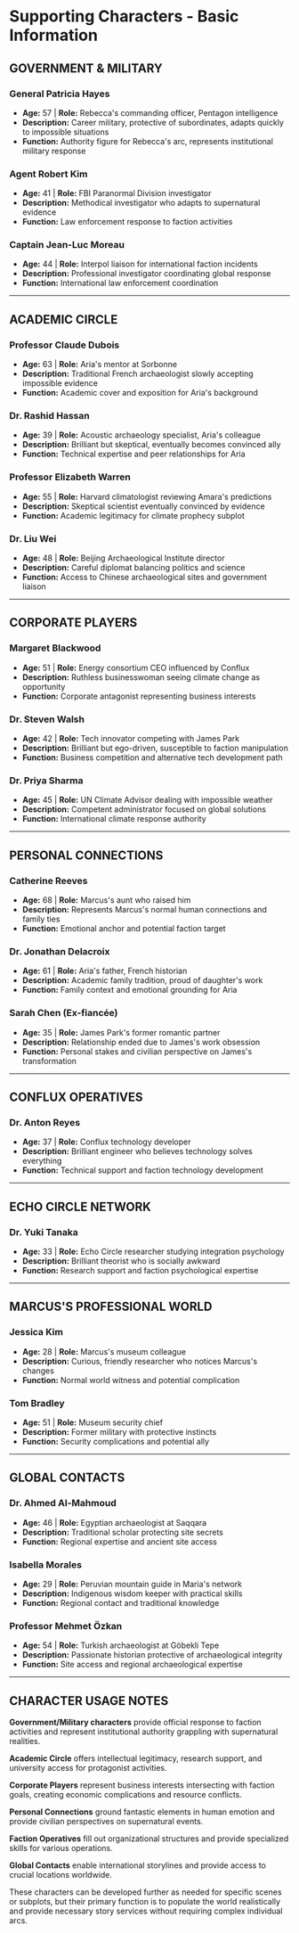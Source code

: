 # Supporting Characters - Basic Information

## GOVERNMENT & MILITARY

### General Patricia Hayes
- **Age:** 57 | **Role:** Rebecca's commanding officer, Pentagon intelligence
- **Description:** Career military, protective of subordinates, adapts quickly to impossible situations
- **Function:** Authority figure for Rebecca's arc, represents institutional military response

### Agent Robert Kim
- **Age:** 41 | **Role:** FBI Paranormal Division investigator
- **Description:** Methodical investigator who adapts to supernatural evidence
- **Function:** Law enforcement response to faction activities

### Captain Jean-Luc Moreau
- **Age:** 44 | **Role:** Interpol liaison for international faction incidents
- **Description:** Professional investigator coordinating global response
- **Function:** International law enforcement coordination

---

## ACADEMIC CIRCLE

### Professor Claude Dubois
- **Age:** 63 | **Role:** Aria's mentor at Sorbonne
- **Description:** Traditional French archaeologist slowly accepting impossible evidence
- **Function:** Academic cover and exposition for Aria's background

### Dr. Rashid Hassan
- **Age:** 39 | **Role:** Acoustic archaeology specialist, Aria's colleague
- **Description:** Brilliant but skeptical, eventually becomes convinced ally
- **Function:** Technical expertise and peer relationships for Aria

### Professor Elizabeth Warren
- **Age:** 55 | **Role:** Harvard climatologist reviewing Amara's predictions
- **Description:** Skeptical scientist eventually convinced by evidence
- **Function:** Academic legitimacy for climate prophecy subplot

### Dr. Liu Wei
- **Age:** 48 | **Role:** Beijing Archaeological Institute director
- **Description:** Careful diplomat balancing politics and science
- **Function:** Access to Chinese archaeological sites and government liaison

---

## CORPORATE PLAYERS

### Margaret Blackwood
- **Age:** 51 | **Role:** Energy consortium CEO influenced by Conflux
- **Description:** Ruthless businesswoman seeing climate change as opportunity
- **Function:** Corporate antagonist representing business interests

### Dr. Steven Walsh
- **Age:** 42 | **Role:** Tech innovator competing with James Park
- **Description:** Brilliant but ego-driven, susceptible to faction manipulation
- **Function:** Business competition and alternative tech development path

### Dr. Priya Sharma
- **Age:** 45 | **Role:** UN Climate Advisor dealing with impossible weather
- **Description:** Competent administrator focused on global solutions
- **Function:** International climate response authority

---

## PERSONAL CONNECTIONS

### Catherine Reeves
- **Age:** 68 | **Role:** Marcus's aunt who raised him
- **Description:** Represents Marcus's normal human connections and family ties
- **Function:** Emotional anchor and potential faction target

### Dr. Jonathan Delacroix
- **Age:** 61 | **Role:** Aria's father, French historian
- **Description:** Academic family tradition, proud of daughter's work
- **Function:** Family context and emotional grounding for Aria

### Sarah Chen (Ex-fiancée)
- **Age:** 35 | **Role:** James Park's former romantic partner
- **Description:** Relationship ended due to James's work obsession
- **Function:** Personal stakes and civilian perspective on James's transformation

---

## CONFLUX OPERATIVES

### Dr. Anton Reyes
- **Age:** 37 | **Role:** Conflux technology developer
- **Description:** Brilliant engineer who believes technology solves everything
- **Function:** Technical support and faction technology development

---

## ECHO CIRCLE NETWORK

### Dr. Yuki Tanaka
- **Age:** 33 | **Role:** Echo Circle researcher studying integration psychology
- **Description:** Brilliant theorist who is socially awkward
- **Function:** Research support and faction psychological expertise

---

## MARCUS'S PROFESSIONAL WORLD

### Jessica Kim
- **Age:** 28 | **Role:** Marcus's museum colleague
- **Description:** Curious, friendly researcher who notices Marcus's changes
- **Function:** Normal world witness and potential complication

### Tom Bradley
- **Age:** 51 | **Role:** Museum security chief
- **Description:** Former military with protective instincts
- **Function:** Security complications and potential ally

---

## GLOBAL CONTACTS

### Dr. Ahmed Al-Mahmoud
- **Age:** 46 | **Role:** Egyptian archaeologist at Saqqara
- **Description:** Traditional scholar protecting site secrets
- **Function:** Regional expertise and ancient site access

### Isabella Morales
- **Age:** 29 | **Role:** Peruvian mountain guide in Maria's network
- **Description:** Indigenous wisdom keeper with practical skills
- **Function:** Regional contact and traditional knowledge

### Professor Mehmet Özkan
- **Age:** 54 | **Role:** Turkish archaeologist at Göbekli Tepe
- **Description:** Passionate historian protective of archaeological integrity
- **Function:** Site access and regional archaeological expertise

---

## CHARACTER USAGE NOTES

**Government/Military characters** provide official response to faction activities and represent institutional authority grappling with supernatural realities.

**Academic Circle** offers intellectual legitimacy, research support, and university access for protagonist activities.

**Corporate Players** represent business interests intersecting with faction goals, creating economic complications and resource conflicts.

**Personal Connections** ground fantastic elements in human emotion and provide civilian perspectives on supernatural events.

**Faction Operatives** fill out organizational structures and provide specialized skills for various operations.

**Global Contacts** enable international storylines and provide access to crucial locations worldwide.

These characters can be developed further as needed for specific scenes or subplots, but their primary function is to populate the world realistically and provide necessary story services without requiring complex individual arcs.